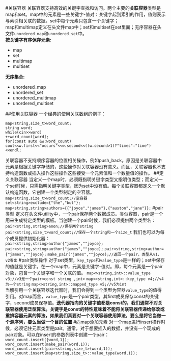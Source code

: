 #关联容器
关联容器支持高效的关键字查找和访问。两个主要的**关联容器**类型是map和set。map中的元素是一些关键字-值对：关键字起到索引的作用，值则表示与索引相关联的数据。set中每个元素只包含一个关键字；     
map和multimap定义在头文件map中；set和multiset在set里面；无序容器在头文件`unordered_map`和`unordered_set`中。     
**按关键字有序保存元素:**      

* map
* set
* multimap
* multiset

**无序集合:** 

* unordered_map
* unordered_set
* unordered_multimap
* unordered_multiset  

##使用关联容器
一个经典的使用关联数组的例子：

`map<string,size_t>word_count;`        
`string word;`     
`while(cin>>word)`    
`++word_count[word];`    
`for(const auto &w:word_count)`      
`cout<<w.first<<"occurs"<<w.second<<((w.second>1)?"times":"time")<<endl;`

关联容器不支持顺序容器的位置相关操作，例如push_back。原因是关联容器中元素是根据关键字存储的，这些操作对关联容器没有意义。而且，关联容器也不支持构造函数或插入操作这些操作这些接受一个元素值和一个数量值的操作。
##定义关联容器
当定义一个map时，必须既指明关键字类型又指明值类型；而定义一个set时候，只需指明关键字类型，因为set中没有值。每个关联容器都定义一个默认构造函数，它创建一个类型制定的空容器。    
`map<string,size_t>word_count;//空容器`   
`set<string>exclude={"the","but"};`   
`map<string,string>authors={{"joyce","james"},{"auston","jane"}};`
#pair类型
定义在头文件utility中，一个pair保存两个数据成员。类似容器，pair是一个用来生成特定类型的模板。当创建一个pair时候，我们必须提供两个类型名：
`pair<string,string>anon;//保存两个string`
`pair<string,size_t>word_count;//保存一个string和一个size_t`
我们也可以为每个成员提供初始化器：    
`pair<string,string>author{"james",""joyce};`
`pair<string,string>author("james",""joyce);`
`pair<string,string>author={"james",""joyce};`
`make_pair("james",""joyce);//返回一个pair，类型从v1，v2看出`
#pair类型操作
对于set类型，`key_type`和`value_type`是一样的；set中保存的值就是关键字。在一个map中，元素是关键字-值对。即，每个元素是一个pair对象，包含一个关键字和一个关联的值。
`map<>string,int>::value_type v3;//v3是一个pair<const string ,int>`
`map<>string,int>::key_type v4;//v4为一个string`
`map<>string,int>::mapped_type v5;//v5为int`    
当解引用一个关联容器迭代器时，我们会得到一个类型为容器`value_type`的值得引用。对map而言，`value_type`是一个pair类型，其first成员保存const的关键字，second成员保存值。**迭代器指向的关键字值都是const的，我们通常不对关联容器使用泛型算法。关键字是const的特性意味着不能将关联容器传递给修改或重排容器元素的算法，如果我们真要对一个关联容器使用算法，要么是将它当做一个源序列，要么当做一个目的位置**
#向map添加元素
对一个map进行insert操作时候，必须记住元素类型是pair。通常，对于想要插入的数据，并没有一个现成的pair对象。可以在insert的参数列表中创建一个pair：
`word_count.insert({word,1});`   
`word_count.insert(make_pair(word,1));`
`word_count.insert(pair<string,size_t>(word,1));`
`word_count.insert(map<string,size_t>::value_type(word,1));`
